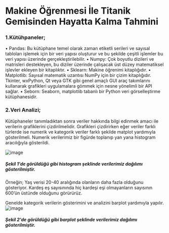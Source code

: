 # Makine Öğrenmesi İle Titanik Gemisinden Hayatta Kalma Tahmini


### 1.Kütühpaneler;
•	Pandas: Bu kütüphane temel olarak zaman etiketli serileri ve sayısal tabloları işlemek için bir veri yapısı oluşturur ve bu şekilde çeşitli işlemler bu veri yapısı üzerinde gerçekleştirilebilir.
•	Numpy: Çok boyutlu dizileri ve matrisleri destekleyen, bu diziler üzerinde çalışacak üst düzey matematiksel işlevler ekleyen bir kitaplıktır.
•	Sklearn: Makine öğrenimi kitaplığıdır.
•	Matplotlib: Sayısal matematik uzantısı NumPy için bir çizim kitaplığıdır. Tkinter, wxPython, Qt veya GTK gibi genel amaçlı GUI araç takımlarını kullanarak grafikleri uygulamalara gömmek için nesne yönelimli bir API sağlar.
•	Seborn: Seaborn, matplotlib tabanlı bir Python veri görselleştirme kütüphanesidir.



### 2.Veri Analizi;
Kütüphaneler tanımladıktan sonra veriler hakkında bilgi edinmek amacı ile verilerin grafiklerini çizdirilmelidir. Grafikleri çizdirirken eğer veriler farklı türlerde ise numerik ve kategorik veriler farklı şekilde matplot yardımıyla gösterilmeli.
Numerik verilerimiz bir figürde toplanıp yan yana histogram aracılığıyla gösterildi.

![image](https://user-images.githubusercontent.com/54424377/169784859-639e98b2-28c0-4a8e-938d-b68e5e7ccfb4.png)
##### Şekil 1'de görüldüğü gibi histogram şeklinde verilerimiz dağılımı gösterilmiştir.



Örneğin; Yaş verisi 20-40 aralığında olanların daha fazla olduğunu gösteriyor. Kardeş eş sayısınında hiç kardeşi eşi olmayanların sayısının 600’ün üstünde olduğunu görürürüz.

Genelde kategorik verilerin gösterimini ve analizini barplot yardımıyla yapılır.
![image](https://user-images.githubusercontent.com/54424377/169784953-8678cb95-96ce-449f-b312-3f7191464d53.png)
##### Şekil 2'de görüldüğü gibi barplot şeklinde verilerimiz dağılımı gösterilmiştir.

